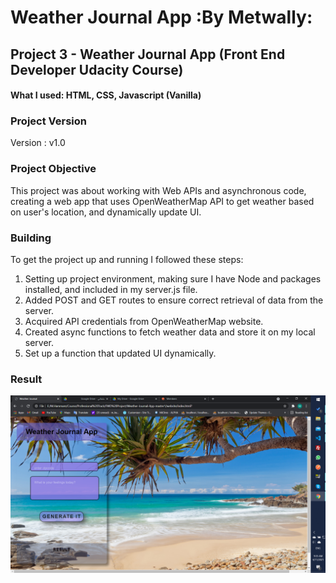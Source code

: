 # Weather Journal App :By Metwally:

## Project 3 - Weather Journal App (Front End Developer Udacity Course)
#### What I used: HTML, CSS, Javascript (Vanilla)

### Project Version
Version : v1.0

### Project Objective

This project was about working with Web APIs and asynchronous code, creating a web app that uses OpenWeatherMap API to get weather based on user's location, and dynamically update UI.

### Building
To get the project up and running I followed these steps:

1. Setting up project environment, making sure I have Node and packages installed, and included in my server.js file.
2. Added POST and GET routes to ensure correct retrieval of data from the server.
3. Acquired API credentials from OpenWeatherMap website.
4. Created async functions to fetch weather data and store it on my local server. 
5. Set up a function that updated UI dynamically.


### Result 
![About Page](https://github.com/metwallyhammam/Weather-Journal-App-Udacity/blob/main/2021-04-11%20(4).png)
